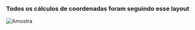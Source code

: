 ### Todos os cálculos de coordenadas foram seguindo esse layout
![Amostra](https://github.com/Torress01/script-formulario/assets/110953246/1b7471b9-0aeb-4671-8706-f509e628fe00)
